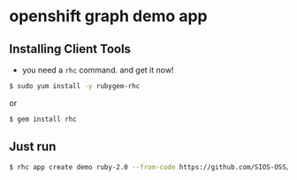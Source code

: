 # openshift graph demo app


## Installing Client Tools

- you need a `rhc` command. and get it now!

```bash
$ sudo yum install -y rubygem-rhc
```

or

```bash
$ gem install rhc
```

## Just run

```bash
$ rhc app create demo ruby-2.0 --from-code https://github.com/SIOS-OSS/openshift_app_demo.git
```

